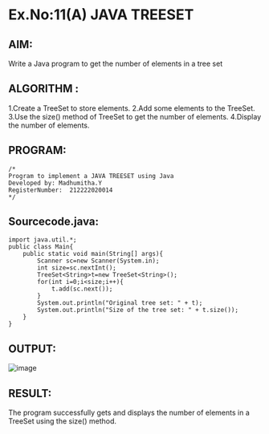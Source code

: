 # Ex.No:11(A)         JAVA TREESET
## AIM:
Write a Java program to get the number of elements in a tree set

## ALGORITHM :
1.Create a TreeSet to store elements.
2.Add some elements to the TreeSet.
3.Use the size() method of TreeSet to get the number of elements.
4.Display the number of elements.
## PROGRAM:
 ```
/*
Program to implement a JAVA TREESET using Java
Developed by: Madhumitha.Y
RegisterNumber:  212222020014
*/
```

## Sourcecode.java:
```
import java.util.*;
public class Main{
    public static void main(String[] args){
        Scanner sc=new Scanner(System.in);
        int size=sc.nextInt();
        TreeSet<String>t=new TreeSet<String>();
        for(int i=0;i<size;i++){
            t.add(sc.next());
        }
        System.out.println("Original tree set: " + t);
        System.out.println("Size of the tree set: " + t.size());
    }
}
```






## OUTPUT:
![image](https://github.com/user-attachments/assets/0cc80da2-4c0a-4051-92e6-c13440af79e3)



## RESULT:
The program successfully gets and displays the number of elements in a TreeSet using the size() method.

